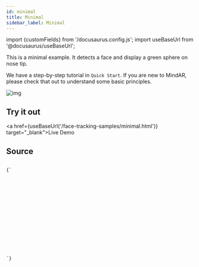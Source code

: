 ```yaml
---
id: minimal 
title: Minimal
sidebar_label: Minimal 
---
```


import {customFields} from '/docusaurus.config.js';
import useBaseUrl from '@docusaurus/useBaseUrl';

This is a minimal example. It detects a face and display a green sphere on nose tip. 

We have a step-by-step tutorial in `Quick Start`. If you are new to MindAR, please check that out to understand some basic principles.

![img](/img/demo/face-minimal-demo.png)

## Try it out
<a href={useBaseUrl('/face-tracking-samples/minimal.html')} target="_blank">Live Demo</a>

## Source
<code>
{`
<html>
  <head>
    <meta name="viewport" content="width=device-width, initial-scale=1" />
    <script src="https://aframe.io/releases/1.4.2/aframe.min.js"></script>
    <script src="https://cdn.jsdelivr.net/npm/mind-ar@${customFields.libVersion}/dist/mindar-face-aframe.prod.js"></script>
  </head>

  <body>
    <a-scene mindar-face embedded vr-mode-ui="enabled: false" device-orientation-permission-ui="enabled: false">
      <a-camera active="false" position="0 0 0"></a-camera>
      <a-entity mindar-face-target="anchorIndex: 1">
        <a-sphere color="green" radius="0.1"></a-sphere>
      </a-entity>
    </a-scene>
  </body>
</html>
`}
</code>

